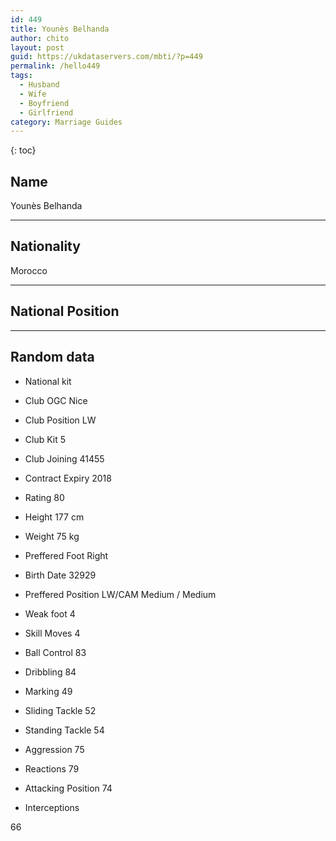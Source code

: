 ```yaml
---
id: 449
title: Younès Belhanda
author: chito
layout: post
guid: https://ukdataservers.com/mbti/?p=449
permalink: /hello449
tags:
  - Husband
  - Wife
  - Boyfriend
  - Girlfriend
category: Marriage Guides
---
```



{: toc}

## Name  
Younès Belhanda 

* * *

## Nationality  
Morocco 

* * *

## National Position 

* * *

## Random data 

  * National kit 
  * Club 
OGC Nice 

  * Club Position 
LW 

  * Club Kit 
5 

  * Club Joining 
41455 

  * Contract Expiry 
2018 

  * Rating 
80 

  * Height 
177 cm 

  * Weight 
75 kg 

  * Preffered Foot 
Right 

  * Birth Date 
32929 

  * Preffered Position 
LW/CAM Medium / Medium 

  * Weak foot 
4 

  * Skill Moves 
4 

  * Ball Control 
83 

  * Dribbling 
84 

  * Marking 
49 

  * Sliding Tackle 
52 

  * Standing Tackle 
54 

  * Aggression 
75 

  * Reactions 
79 

  * Attacking Position 
74 

  * Interceptions 

66